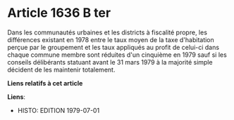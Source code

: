 # Article 1636 B ter

Dans les communautés urbaines et les districts à fiscalité propre, les différences existant en 1978 entre le taux moyen de la
taxe d'habitation perçue par le groupement et les taux appliqués au profit de celui-ci dans chaque commune membre sont
réduites d'un cinquième en 1979 sauf si les conseils délibérants statuant avant le 31 mars 1979 à la majorité simple décident
de les maintenir totalement.

**Liens relatifs à cet article**

**Liens**:

  - HISTO: EDITION 1979-07-01
